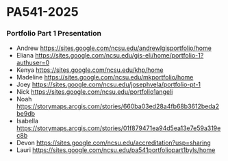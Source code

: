 # PA541-2025


### Portfolio Part 1 Presentation


* Andrew	https://sites.google.com/ncsu.edu/andrewlgisportfolio/home
* Eliana	https://sites.google.com/ncsu.edu/gis-eli/home/portfolio-1?authuser=0
* Kenya	https://sites.google.com/ncsu.edu/khp/home
* Madeline	https://sites.google.com/ncsu.edu/mkportfolio/home
* Joey	https://sites.google.com/ncsu.edu/josephvela/portfolio-pt-1
* Nick	https://sites.google.com/ncsu.edu/portfolio1angeli
* Noah	https://storymaps.arcgis.com/stories/660ba03ed28a4fb68b3612beda2be9db
* Isabella	https://storymaps.arcgis.com/stories/01f879471ea94d5ea13e7e59a319ec8b
* Devon	https://sites.google.com/ncsu.edu/accreditation?usp=sharing
* Lauri	https://sites.google.com/ncsu.edu/pa541portfoliopart1byls/home
